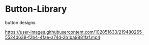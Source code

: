 # Button-Library
button designs


https://user-images.githubusercontent.com/102851633/219480265-5524d638-f2b4-4fae-a74d-2b1ba9881faf.mp4

